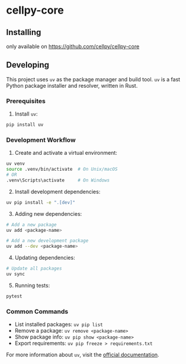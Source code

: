 # cellpy-core

## Installing

only available on <https://github.com/cellpy/cellpy-core>

## Developing

This project uses `uv` as the package manager and build tool. `uv` is a fast Python package installer and resolver, written in Rust.

### Prerequisites

1. Install `uv`:

```bash
pip install uv
```

### Development Workflow

1. Create and activate a virtual environment:

```bash
uv venv
source .venv/bin/activate  # On Unix/macOS
# OR
.venv\Scripts\activate     # On Windows
```

2. Install development dependencies:

```bash
uv pip install -e ".[dev]"
```

3. Adding new dependencies:

```bash
# Add a new package
uv add <package-name>

# Add a new development package
uv add --dev <package-name>
```

4. Updating dependencies:

```bash
# Update all packages
uv sync
```

5. Running tests:

```bash
pytest
```

### Common Commands

- List installed packages: `uv pip list`
- Remove a package: `uv remove <package-name>`
- Show package info: `uv pip show <package-name>`
- Export requirements: `uv pip freeze > requirements.txt`

For more information about `uv`, visit the [official documentation](https://github.com/astral-sh/uv).
